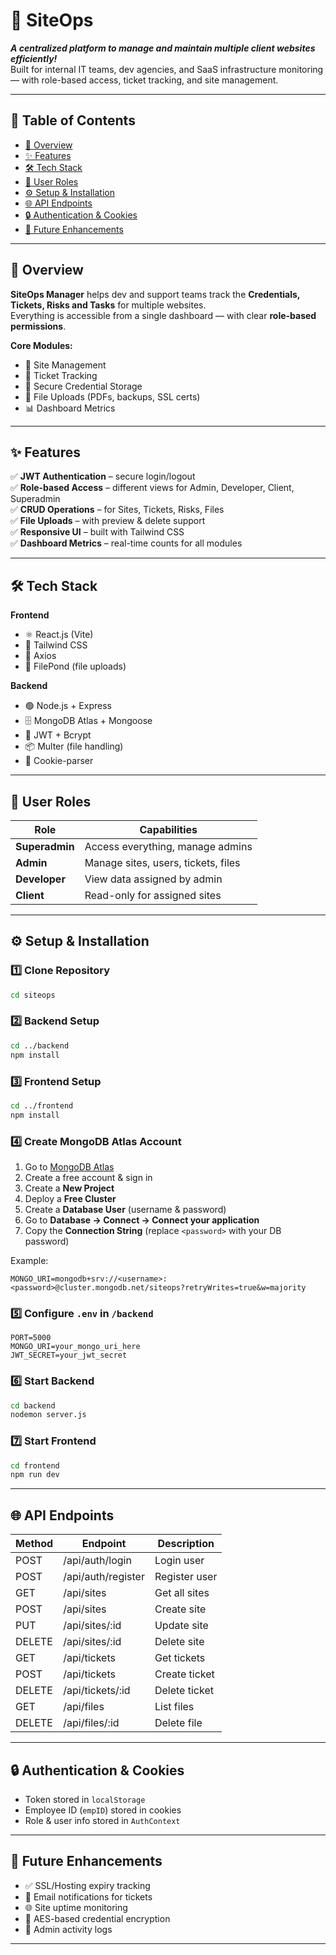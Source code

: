 # 🚀 SiteOps

**_A centralized platform to manage and maintain multiple client websites efficiently!_**  
Built for internal IT teams, dev agencies, and SaaS infrastructure monitoring — with role-based access, ticket tracking, and site management.

---

## 📖 Table of Contents
- [🌟 Overview](#-overview)
- [✨ Features](#-features)
- [🛠 Tech Stack](#-tech-stack)
- [👥 User Roles](#-user-roles)
- [⚙️ Setup & Installation](#️-setup--installation)
- [🌐 API Endpoints](#-api-endpoints)
- [🔒 Authentication & Cookies](#-authentication--cookies)
- [🚀 Future Enhancements](#-future-enhancements)

---

## 🌟 Overview
**SiteOps Manager** helps dev and support teams track the **Credentials, Tickets, Risks and Tasks** for multiple websites.  
Everything is accessible from a single dashboard — with clear **role-based permissions**.

**Core Modules:**
- 📍 Site Management
- 🎫 Ticket Tracking
- 🔐 Secure Credential Storage
- 📁 File Uploads (PDFs, backups, SSL certs)
- 📊 Dashboard Metrics

---

## ✨ Features
✅ **JWT Authentication** – secure login/logout  
✅ **Role-based Access** – different views for Admin, Developer, Client, Superadmin  
✅ **CRUD Operations** – for Sites, Tickets, Risks, Files  
✅ **File Uploads** – with preview & delete support  
✅ **Responsive UI** – built with Tailwind CSS  
✅ **Dashboard Metrics** – real-time counts for all modules  

---

## 🛠 Tech Stack

**Frontend**  
- ⚛ React.js (Vite)  
- 🎨 Tailwind CSS  
- 📡 Axios  
- 📂 FilePond (file uploads)

**Backend**  
- 🟢 Node.js + Express  
- 🗄 MongoDB Atlas + Mongoose  
- 🔐 JWT + Bcrypt  
- 📦 Multer (file handling)  
- 🍪 Cookie-parser  

---

## 👥 User Roles

| Role         | Capabilities |
|--------------|-------------|
| **Superadmin** | Access everything, manage admins |
| **Admin**     | Manage sites, users, tickets, files |
| **Developer** | View data assigned by admin |
| **Client**    | Read-only for assigned sites |

---

## ⚙️ Setup & Installation

### 1️⃣ Clone Repository

```bash
cd siteops
```

### 2️⃣ Backend Setup
```bash
cd ../backend
npm install
```

### 3️⃣ Frontend Setup
```bash
cd ../frontend
npm install
```

### 4️⃣ Create MongoDB Atlas Account
1. Go to [MongoDB Atlas](https://www.mongodb.com/cloud/atlas/register)
2. Create a free account & sign in
3. Create a **New Project**
4. Deploy a **Free Cluster**
5. Create a **Database User** (username & password)
6. Go to **Database → Connect → Connect your application**
7. Copy the **Connection String** (replace `<password>` with your DB password)

Example:  
```
MONGO_URI=mongodb+srv://<username>:<password>@cluster.mongodb.net/siteops?retryWrites=true&w=majority
```

### 5️⃣ Configure `.env` in `/backend`
```env
PORT=5000
MONGO_URI=your_mongo_uri_here
JWT_SECRET=your_jwt_secret
```

### 6️⃣ Start Backend
```bash
cd backend
nodemon server.js
```

### 7️⃣ Start Frontend
```bash
cd frontend
npm run dev
```

---

## 🌐 API Endpoints

| Method | Endpoint              | Description |
|--------|----------------------|-------------|
| POST   | /api/auth/login       | Login user |
| POST   | /api/auth/register    | Register user |
| GET    | /api/sites            | Get all sites |
| POST   | /api/sites            | Create site |
| PUT    | /api/sites/:id        | Update site |
| DELETE | /api/sites/:id        | Delete site |
| GET    | /api/tickets          | Get tickets |
| POST   | /api/tickets          | Create ticket |
| DELETE | /api/tickets/:id      | Delete ticket |
| GET    | /api/files            | List files |
| DELETE | /api/files/:id        | Delete file |

---

## 🔒 Authentication & Cookies
- Token stored in `localStorage`
- Employee ID (`empID`) stored in cookies
- Role & user info stored in `AuthContext`

---

## 🚀 Future Enhancements
- ✅ SSL/Hosting expiry tracking  
- 🔔 Email notifications for tickets  
- 🌐 Site uptime monitoring  
- 🔐 AES-based credential encryption  
- 📜 Admin activity logs  

---



